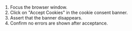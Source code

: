 1. Focus the browser window.
2. Click on "Accept Cookies" in the cookie consent banner.
3. Assert that the banner disappears.
4. Confirm no errors are shown after acceptance.